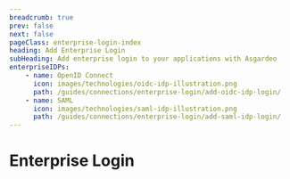 ```yaml
---
breadcrumb: true
prev: false
next: false
pageClass: enterprise-login-index
heading: Add Enterprise Login
subHeading: Add enterprise login to your applications with Asgardeo
enterpriseIDPs:
    - name: OpenID Connect
      icon: images/technologies/oidc-idp-illustration.png
      path: /guides/connections/enterprise-login/add-oidc-idp-login/  
    - name: SAML
      icon: images/technologies/saml-idp-illustration.png
      path: /guides/connections/enterprise-login/add-saml-idp-login/
---
```


# Enterprise Login

<EnterpriseLoginOverview/>
